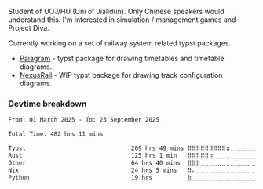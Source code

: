Student of UOJ/HU (Uni of Jialidun). Only Chinese speakers would understand this.
I'm interested in simulation / management games and Project Diva.

Currently working on a set of railway system related typst packages.

- [Paiagram](https://github.com/wensimehrp/paiagram) - typst package for drawing timetables and timetable diagrams.
- [NexusRail](https://github.com/wensimehrp/nexusrail) - WIP typst package for drawing track configuration diagrams.

### Devtime breakdown

<!--START_SECTION:waka-->

```txt
From: 01 March 2025 - To: 23 September 2025

Total Time: 482 hrs 11 mins

Typst                              209 hrs 49 mins ⣿⣿⣿⣿⣿⣿⣿⣿⣿⣶⣀⣀⣀⣀⣀⣀⣀⣀⣀⣀⣀⣀⣀⣀⣀   38.37 %
Rust                               125 hrs 1 min   ⣿⣿⣿⣿⣿⣶⣀⣀⣀⣀⣀⣀⣀⣀⣀⣀⣀⣀⣀⣀⣀⣀⣀⣀⣀   22.86 %
Other                              64 hrs 40 mins  ⣿⣿⣿⣀⣀⣀⣀⣀⣀⣀⣀⣀⣀⣀⣀⣀⣀⣀⣀⣀⣀⣀⣀⣀⣀   11.83 %
Nix                                24 hrs 5 mins   ⣿⣄⣀⣀⣀⣀⣀⣀⣀⣀⣀⣀⣀⣀⣀⣀⣀⣀⣀⣀⣀⣀⣀⣀⣀   04.41 %
Python                             19 hrs          ⣷⣀⣀⣀⣀⣀⣀⣀⣀⣀⣀⣀⣀⣀⣀⣀⣀⣀⣀⣀⣀⣀⣀⣀⣀   03.47 %
```

<!--END_SECTION:waka-->
